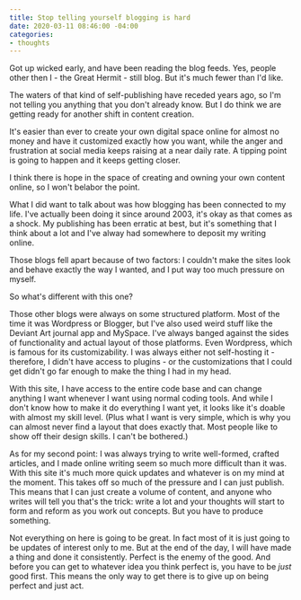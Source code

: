 ```yaml
---
title: Stop telling yourself blogging is hard
date: 2020-03-11 08:46:00 -04:00
categories:
- thoughts
---
```


Got up wicked early, and have been reading the blog feeds.  Yes, people other then I - the Great Hermit - still blog.  But it's much fewer than I'd like.  

The waters of that kind of self-publishing have receded years ago, so I'm not telling you anything that you don't already know.  But I do think we are getting ready for another shift in content creation.

It's easier than ever to create your own digital space online for almost no money and have it customized exactly how you want, while the anger and frustration at social media keeps raising at a near daily rate. A tipping point is going to happen and it keeps getting closer.  

I think there is hope in the space of creating and owning your own content online, so I won't belabor the point.

What I did want to talk about was how blogging has been connected to my life.  I've actually been doing it since around 2003, it's okay as that comes as a shock. My publishing has been erratic at best, but it's something that I think about a lot and I've alway had somewhere to deposit my writing online. 

Those blogs fell apart because of two factors: I couldn't make the sites look and behave exactly the way I wanted, and I put way too much pressure on myself.  

So what's different with this one?

Those other blogs were always on some structured platform.  Most of the time it was Wordpress or Blogger, but I've also used weird stuff like the Deviant Art journal app and MySpace. I've always banged against the sides of functionality and actual layout of those platforms. Even Wordpress, which is famous for its customizability.  I was always either not self-hosting it - therefore, I didn't have access to plugins - or the customizations that I could get didn't go far enough to make the thing I had in my head.

With this site, I have access to the entire code base and can change anything I want whenever I want using normal coding tools. And while I don't know how to make it do everything I want yet, it looks like it's doable with almost my skill level. (Plus what I want is very simple, which is why you can almost never find a layout that does exactly that.  Most people like to show off their design skills.  I can't be bothered.) 

As for my second point: I was always trying to write well-formed, crafted articles, and I made online writing seem so much more difficult than it was. With this site it's much more quick updates and whatever is on my mind at the moment. This takes off so much of the pressure and I can just publish.  This means that I can just create a volume of content, and anyone who writes will tell you that's the trick: write a lot and your thoughts will start to form and reform as you work out concepts.  But you have to produce something.  

Not everything on here is going to be great.  In fact most of it is just going to be updates of interest only to me. But at the end of the day, I will have made a thing and done it consistently. Perfect is the enemy of the good.  And before you can get to whatever idea you think perfect is, you have to be *just* good first.  This means the only way to get there is to give up on being perfect and just act.